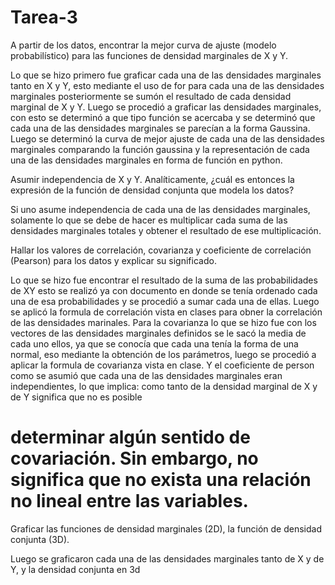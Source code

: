 # Tarea-3

A partir de los datos, encontrar la mejor curva de ajuste (modelo probabilístico) para las funciones de densidad marginales de X y Y.

Lo que se hizo primero fue graficar cada una de las densidades marginales tanto en X y Y, esto mediante el uso de for para cada una de las densidades marginales
posteriormente se sumón el resultado de cada densidad marginal de X y Y. Luego se procedió a graficar las densidades marginales, con esto se determinó a que tipo 
función se acercaba y se determinó que cada una de las densidades marginales se parecían a la forma Gaussina. Luego se determinó la curva de mejor ajuste de cada una
de las densidades marginales comparando la función gaussina y la representación de cada una de las densidades marginales en forma de función en python.

Asumir independencia de X y Y. Analíticamente, ¿cuál es entonces la expresión de la función de densidad conjunta que modela los datos?

Si uno asume independencia de cada una de las densidades marginales, solamente lo que se debe de hacer es multiplicar cada suma de las densidades marginales totales y obtener
el resultado de ese multiplicación.


Hallar los valores de correlación, covarianza y coeficiente de correlación (Pearson) para los datos y explicar su significado.

Lo que se hizo fue encontrar el resultado de la suma de las probabilidades de XY esto se realizó ya con documento en donde se tenía ordenado cada una de esa probabilidades
y se procedió a sumar cada una de ellas. Luego se aplicó la formula de correlación vista en clases para obner la correlación de las densidades marinales.
Para la covarianza lo que se hizo fue con los vectores de las densidades marginales definidos se le sacó la media de cada uno ellos, ya que se conocía que cada una tenía la forma 
de una normal, eso mediante la obtención de los parámetros, luego se procedió a aplicar la formula de covarianza vista en clase.
Y el coeficiente de person como se asumió que cada una de las densidades marginales eran independientes, lo que implica: como tanto de la densidad marginal de X y de Y significa que no es posible
# determinar algún sentido de covariación. Sin embargo, no significa que no exista una relación no lineal entre las variables.

 Graficar las funciones de densidad marginales (2D), la función de densidad conjunta (3D).
 
 Luego se graficaron cada una de las densidades marginales tanto de X y de Y, y la densidad conjunta en 3d
